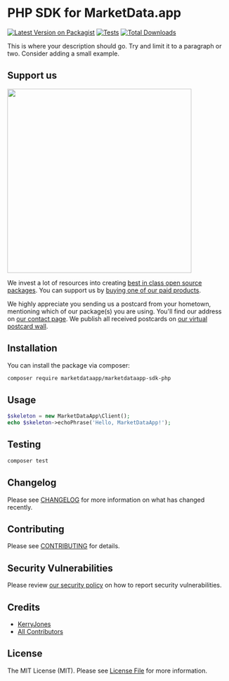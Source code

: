 # PHP SDK for MarketData.app

[![Latest Version on Packagist](https://img.shields.io/packagist/v/marketdataapp/marketdataapp-sdk-php.svg?style=flat-square)](https://packagist.org/packages/marketdataapp/marketdataapp-sdk-php)
[![Tests](https://img.shields.io/github/actions/workflow/status/marketdataapp/marketdataapp-sdk-php/run-tests.yml?branch=main&label=tests&style=flat-square)](https://github.com/marketdataapp/marketdataapp-sdk-php/actions/workflows/run-tests.yml)
[![Total Downloads](https://img.shields.io/packagist/dt/marketdataapp/marketdataapp-sdk-php.svg?style=flat-square)](https://packagist.org/packages/marketdataapp/marketdataapp-sdk-php)

This is where your description should go. Try and limit it to a paragraph or two. Consider adding a small example.

## Support us

[<img src="https://github-ads.s3.eu-central-1.amazonaws.com/marketdataapp-sdk-php.jpg?t=1" width="419px" />](https://spatie.be/github-ad-click/marketdataapp-sdk-php)

We invest a lot of resources into creating [best in class open source packages](https://spatie.be/open-source). You can support us by [buying one of our paid products](https://spatie.be/open-source/support-us).

We highly appreciate you sending us a postcard from your hometown, mentioning which of our package(s) you are using. You'll find our address on [our contact page](https://spatie.be/about-us). We publish all received postcards on [our virtual postcard wall](https://spatie.be/open-source/postcards).

## Installation

You can install the package via composer:

```bash
composer require marketdataapp/marketdataapp-sdk-php
```

## Usage

```php
$skeleton = new MarketDataApp\Client();
echo $skeleton->echoPhrase('Hello, MarketDataApp!');
```

## Testing

```bash
composer test
```

## Changelog

Please see [CHANGELOG](CHANGELOG.md) for more information on what has changed recently.

## Contributing

Please see [CONTRIBUTING](https://github.com/spatie/.github/blob/main/CONTRIBUTING.md) for details.

## Security Vulnerabilities

Please review [our security policy](../../security/policy) on how to report security vulnerabilities.

## Credits

- [KerryJones](https://github.com/KerryJones)
- [All Contributors](../../contributors)

## License

The MIT License (MIT). Please see [License File](LICENSE.md) for more information.
